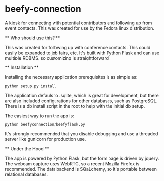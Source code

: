 beefy-connection
================

A kiosk for connecting with potential contributors and following up from event contacts.  This was created for use by the Fedora linux distribution.

** Who should use this? **

This was created for following up with conference contacts.  This could easily be expanded to job fairs, etc.  It's built with Python Flask and can use multiple RDBMS, so customizing is straightforward.

** Installation **

Installing the necessary application prerequisites is as simple as:

`python setup.py install`

The application defauls to .sqlite, which is great for development, but there are also included configurations for other databases, such as PostgreSQL.  There is a db install script in the root to help with the initial db setup.  

The easiest way to run the app is:

`python beefyconnection/beefyflask.py`

It's strongly recommended that you disable debugging and use a threaded server like gunicorn for production use.

** Under the Hood **

The app is powered by Python Flask, but the form page is driven by jquery.  The webcam capture uses WebRTC, so a recent Mozilla Firefox is recommended.  The data backend is SQaLchemy, so it's portable between relational databases.
